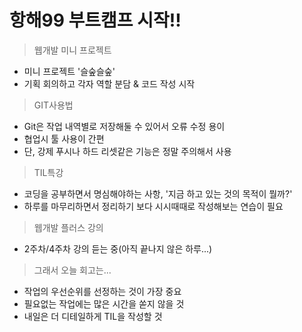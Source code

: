 # 항해99 부트캠프 시작!!
> 웹개발 미니 프로젝트
* 미니 프로젝트 '슬숲슬숲'
* 기획 회의하고 각자 역할 분담 & 코드 작성 시작

> GIT사용법
* Git은 작업 내역별로 저장해둘 수 있어서 오류 수정 용이
* 협업시 툴 사용이 간편
* 단, 강제 푸시나 하드 리셋같은 기능은 정말 주의해서 사용

> TIL특강
* 코딩을 공부하면서 명심해야하는 사항, '지금 하고 있는 것의 목적이 뭘까?'
* 하루를 마무리하면서 정리하기 보다 시시때때로 작성해보는 연습이 필요

> 웹개발 플러스 강의
* 2주차/4주차 강의 듣는 중(아직 끝나지 않은 하루...)

> 그래서 오늘 회고는...
* 작업의 우선순위를 선정하는 것이 가장 중요
* 필요없는 작업에는 많은 시간을 쏟지 않을 것
* 내일은 더 디테일하게 TIL을 작성할 것
